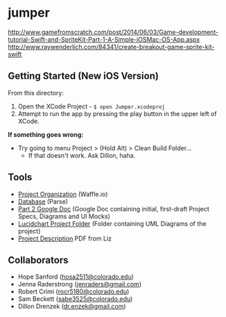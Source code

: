 # jumper
http://www.gamefromscratch.com/post/2014/06/03/Game-development-tutorial-Swift-and-SpriteKit-Part-1-A-Simple-iOSMac-OS-App.aspx
http://www.raywenderlich.com/84341/create-breakout-game-sprite-kit-swift


Getting Started (New iOS Version)
---------------
  From this directory:
  1. Open the XCode Project
    - `$ open Jumper.xcodeproj`
  2. Attempt to run the app by pressing the play button in the upper left of XCode.
  
**If something goes wrong:**
 * Try going to menu Project > (Hold Alt) > Clean Build Folder...
   - If that doesn't work. Ask Dillon, haha.

Tools
-----
* [Project Organization](https://waffle.io/oogroup/jumper) (Waffle.io)
* [Database](https://www.parse.com/apps/csci4448-project/collections#class/_User) (Parse)
* [Part 2 Google Doc](https://docs.google.com/a/colorado.edu/document/d/13kIsc1WZydRId14s67mdQ8qkwwl6h4DhfGfDytsJlv4/edit?usp=sharing) (Google Doc containing initial, first-draft Project Specs, Diagrams and UI Mocks)
* [Lucidchart Project Folder](https://www.lucidchart.com/documents#docs?folder_id=107160918&browser=icon&sort=saved-desc) (Folder containing UML Diagrams of the project)
* [Project Description](https://moodle.cs.colorado.edu/pluginfile.php/23276/mod_resource/content/0/Project-4448.pdf) PDF from Liz

Collaborators
-------------
  * Hope Sanford (hosa2511@colorado.edu)
  * Jenna Raderstrong (jenraders@gmail.com)
  * Robert Crimi (rocr5180@colorado.edu)
  * Sam Beckett (sabe3525@colorado.edu)
  * Dillon Drenzek (dr.enzek@gmail.com)
